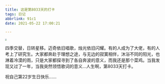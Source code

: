 ```yaml
---
title: 这是第8033天的打卡
tags: 日记
abbrlink: 91c1
date: 2021-05-22 17:00:21

---
```


<img src="https://i.loli.net/2021/05/21/hPnIejsKBOvZMlV.jpg" style="zoom:33%;overflow:hidden" />

四季交替，日转星移。迈奇依旧唱歌，烛光依旧闪耀。有的人成为了大佬，有的人考上了研究生。大家都奔赴于理想之途，与无边的寂寞相伴，沐浴不同的阳光，也淋着冷漠的雨，只是大家都探寻到了各自奔波的意义，而我还是那个菜鸡。当我发现又过了一年，当我突然领悟歌词的意义…人生啊，第8033天打卡。

祝自己第22岁生日快乐......